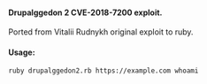 #### Drupalggedon 2 CVE-2018-7200 exploit.

Ported from Vitalii Rudnykh original exploit to ruby.

#### Usage:
```
ruby drupalggedon2.rb https://example.com whoami
```
